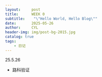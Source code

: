```yaml
---
layout:     post
title:      WEEK 0
subtitle:    "\"Hello World, Hello Blog\""
date:       2025-05-26
author:     CYL
header-img: img/post-bg-2015.jpg
catalog: true
tags:
    - 日记
---
```


25.5.26
* 路科验证




